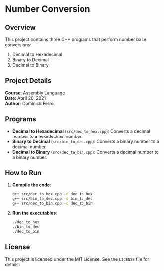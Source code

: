 # Number Conversion

## Overview
This project contains three C++ programs that perform number base conversions:
1. Decimal to Hexadecimal
2. Binary to Decimal
3. Decimal to Binary

## Project Details
**Course**: Assembly Language  
**Date**: April 20, 2021  
**Author**: Dominick Ferro  

## Programs
- **Decimal to Hexadecimal** (`src/dec_to_hex.cpp`): Converts a decimal number to a hexadecimal number.
- **Binary to Decimal** (`src/bin_to_dec.cpp`): Converts a binary number to a decimal number.
- **Decimal to Binary** (`src/dec_to_bin.cpp`): Converts a decimal number to a binary number.

## How to Run
1. **Compile the code**:
   ```sh
   g++ src/dec_to_hex.cpp -o dec_to_hex
   g++ src/bin_to_dec.cpp -o bin_to_dec
   g++ src/dec_to_bin.cpp -o dec_to_bin
   ```

2. **Run the executables**:
   ```sh
   ./dec_to_hex
   ./bin_to_dec
   ./dec_to_bin
   ```

## License
This project is licensed under the MIT License. See the `LICENSE` file for details.
```
